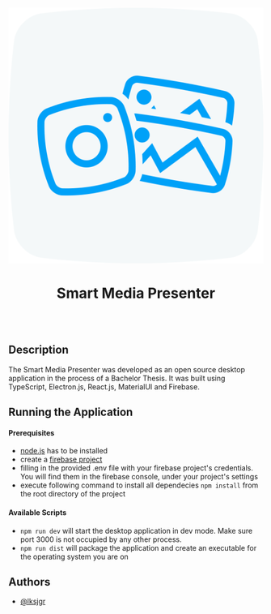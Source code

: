 <br/>
<p align="center">
  <img src="./public/resources/icon.png" />
</p>
<h1 align="center" >
    Smart Media Presenter
</h1>
<br />
<br />

## Description

The Smart Media Presenter was developed as an open source desktop application in the process of a Bachelor Thesis. It was built using TypeScript, Electron.js, React.js, MaterialUI and Firebase.

## Running the Application

#### Prerequisites

- [node.js]('https://nodejs.org/en/download/') has to be installed
- create a [firebase project]('https://console.firebase.google.com/u/0/')
- filling in the provided .env file with your firebase project's credentials. You will find them in the firebase console, under your project's settings
- execute following command to install all dependecies `npm install` from the root directory of the project

#### Available Scripts

- `npm run dev` will start the desktop application in dev mode. Make sure port 3000 is not occupied by any other process.
- `npm run dist` will package the application and create an executable for the operating system you are on

## Authors

- [@lksjgr](https://www.github.com/lksjgr)
